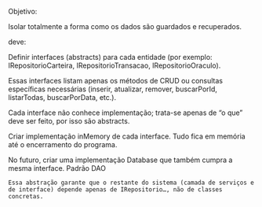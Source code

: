 Objetivo:

Isolar totalmente a forma como os dados são guardados e recuperados.

deve:

Definir interfaces (abstracts) para cada entidade (por exemplo: IRepositorioCarteira, IRepositorioTransacao, IRepositorioOraculo).

Essas interfaces listam apenas os métodos de CRUD ou consultas específicas necessárias (inserir, atualizar, remover, buscarPorId, listarTodas, buscarPorData, etc.).

Cada interface não conhece implementação; trata-se apenas de “o que” deve ser feito, por isso são abstracts.

Criar implementação inMemory de cada interface.
    Tudo fica em memória até o encerramento do programa.

No futuro, criar uma implementação Database que também cumpra a mesma interface.
    Padrão DAO

    Essa abstração garante que o restante do sistema (camada de serviços e de interface) depende apenas de IRepositorio…, não de classes concretas.